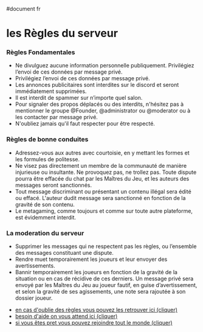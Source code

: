 #document fr
<!DOCTYPE html>
<html lang="fr">
<head>
    <meta charset="UTF-8">
    <meta http-equiv="X-UA-Compatible" content="IE=edge">
    <meta name="viewport" content="width=device-width, initial-scale=1.0">
    <title>Regles Fr</title>
    <link rel="stylesheet" href="style.css">
    <h1>
        les Règles du serveur
    </h1>
    <h3 class="da">
        Règles Fondamentales
            </h3>
</head>
<body>
    <ul>
        <li>
            Ne divulguez aucune information personnelle publiquement. Privilégiez l’envoi de ces données par message privé.
        </li>
        <li>
            Privilégiez l’envoi de ces données par message privé. 
        </li>
        <li>
            Les annonces publicitaires sont interdites sur le discord et seront immédiatement supprimées.
        </li>
        <li>
            Il est interdit de spammer sur n’importe quel salon.
        </li>
        <li>
            Pour signaler des propos déplacés ou des interdits, n'hésitez pas à mentionner le groupe @Founder, @administrator ou @moderator ou à les contacter par message privé. 
        </li>
        <li>
            N'oubliez jamais qu'il faut respecter pour être respecté.
        </li>
</ul>
        <h3 class="de">
            Règles de bonne conduites
        </h3>
        <ul>
            <li>
                Adressez-vous aux autres avec courtoisie, en y mettant les formes et les formules de politesse.
            </li>
            <li>
                Ne visez pas directement un membre de la communauté de manière injurieuse ou insultante. Ne provoquez pas, ne trollez pas. Toute dispute pourra être effacée du chat par les Maîtres du Jeu, et les auteurs des messages seront sanctionnés.
            </li>
            <li>
                Tout message discriminant ou présentant un contenu illégal sera édité ou effacé. L'auteur dudit message sera sanctionné en fonction de la gravité de son contenu.
            </li>
            <li>
                Le metagaming, comme toujours et comme sur toute autre plateforme, est évidemment interdit.
            </li>
    </ul>
    <h3>
        La moderation du serveur
    </h3>
    <ul>
        <li>
            Supprimer les messages qui ne respectent pas les règles, ou l’ensemble des messages constituant une dispute.
        </li>
        <li>
            Rendre muet temporairement les joueurs et leur envoyer des avertissements.        
        </li>
    <li>
        Bannir temporairement les joueurs en fonction de la gravité de la situation ou en cas de récidive de ces derniers.
        Un message privé sera envoyé par les Maîtres du Jeu au joueur fautif, en guise d’avertissement, et selon la gravité de ses agissements, une note sera rajoutée à son dossier joueur.
    </li>
    </ul>
<nav class="menu-nav">
    <ul>
        <li class="btn">
<a href="https://discord.com/channels/833270907253424138/833271197813833768">
    en cas d'oublie des règles vous pouvez les retrouver ici (cliquer)
</a>
        </li>
        <li class="btn">
<a href="https://discord.com/channels/833270907253424138/833272292132782101">
besoin d'aide on vous attend ici (cliquer)
</a>
        </li>
        <li class="btn">
<a href="https://discord.com/channels/833270907253424138/833279592231600128">
    si vous êtes pret vous pouvez rejoindre tout le monde (cliquer)
</a>
        </li>
    </ul>
</nav>
</body>
</html>
